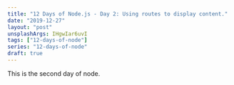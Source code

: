 ```yaml
---
title: "12 Days of Node.js - Day 2: Using routes to display content."
date: "2019-12-27"
layout: "post"
unsplashArgs: IHgwIar6uvI
tags: ["12-days-of-node"]
series: "12-days-of-node"
draft: true
---
```


This is the second day of node.
